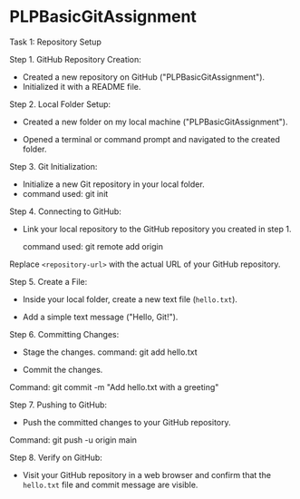 # PLPBasicGitAssignment

Task 1: Repository Setup

Step 1. GitHub Repository Creation:

  - Created a new repository on GitHub ("PLPBasicGitAssignment").
  - Initialized it with a README file.

Step 2. Local Folder Setup:
  - Created a new folder on my local machine ("PLPBasicGitAssignment").

  - Opened a terminal or command prompt and navigated to the created folder.

Step 3. Git Initialization:

  - Initialize a new Git repository in your local folder.
  - command used: git init

Step 4. Connecting to GitHub:

  - Link your local repository to the GitHub repository you created in step 1.

    command used: git remote add origin <repository-url>
    
   Replace `<repository-url>` with the actual URL of your GitHub repository.

Step 5. Create a File:

  - Inside your local folder, create a new text file (`hello.txt`).

  - Add a simple text message ("Hello, Git!").

Step 6. Committing Changes:

  - Stage the changes.
  command:  git add hello.txt

  - Commit the changes.

Command: git commit -m "Add hello.txt with a greeting"

Step 7. Pushing to GitHub:

  - Push the committed changes to your GitHub repository.

  Command: git push -u origin main

Step 8. Verify on GitHub:

  - Visit your GitHub repository in a web browser and confirm that the `hello.txt` file and commit message are visible.
